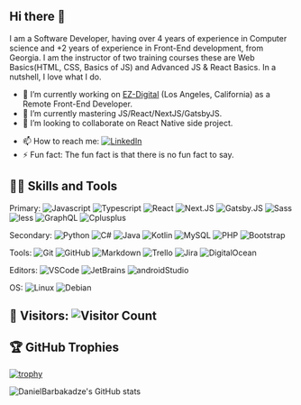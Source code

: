 ## Hi there 👋 

I am a Software Developer, having over 4 years of experience in Computer science and +2 years of experience in Front-End development, from Georgia. I am the instructor of two training courses these are Web Basics(HTML, CSS, Basics of JS) and Advanced JS & React Basics. In a nutshell, I love what I do.

- 🔭 I’m currently working on [EZ-Digital](https://ez-digital.com/) (Los Angeles, California) as a Remote Front-End Developer.
- 🌱 I’m currently mastering JS/React/NextJS/GatsbyJS.
- 👯 I’m looking to collaborate on React Native side project.
<!---- 💬 Ask me about Web development. --->
- 📫 How to reach me: [![LinkedIn](https://img.shields.io/badge/LinkedIn-0077B5.svg?&style=flat-square&logo=linkedin&logoColor=white)](https://www.linkedin.com/in/daniel-barbakadze-2792631a0/)
- ⚡ Fun fact: The fun fact is that there is no fun fact to say.

## 👨‍💻 Skills and Tools
Primary:
![Javascript](https://img.shields.io/badge/JavaScript-05122A.svg?style=flat&logo=Javascript)
![Typescript](https://img.shields.io/badge/TypeScript-05122A.svg?style=flat&logo=Typescript)
![React](https://img.shields.io/badge/React-05122A.svg?style=flat&logo=React)
![Next.JS](https://img.shields.io/badge/Next.JS-05122A.svg?style=flat&logo=Next.js)
![Gatsby.JS](https://img.shields.io/badge/Gatsby.JS-05122A.svg?style=flat&logo=Gatsby)
![Sass](https://img.shields.io/badge/Sass-05122A.svg?style=flat&logo=SASS)
![less](https://img.shields.io/badge/less-05122A.svg?style=flat&logo=less)
![GraphQL](https://img.shields.io/badge/GraphQL-05122A.svg?style=flat&logo=graphql)
![Cplusplus](https://img.shields.io/badge/++-05122A.svg?style=flat&logo=c)

Secondary:
![Python](https://img.shields.io/badge/Python-05122A.svg?style=flat&logo=python)
![C#](https://img.shields.io/badge/C%20Sharp-05122A.svg?style=flat&logo=c-sharp)
![Java](https://img.shields.io/badge/Java-05122A.svg?style=flat&logo=java)
![Kotlin](https://img.shields.io/badge/Kotlin-05122A.svg?style=flat&logo=Kotlin)
![MySQL](https://img.shields.io/badge/MySQL-05122A.svg?style=flat&logo=mysql)
![PHP](https://img.shields.io/badge/PHP-05122A.svg?style=flat&logo=php)
![Bootstrap](https://img.shields.io/badge/Bootstrap-05122A.svg?style=flat&logo=bootstrap)

Tools:
![Git](https://img.shields.io/badge/Git-05122A.svg?style=flat&logo=git)
![GitHub](https://img.shields.io/badge/GitHub-05122A.svg?style=flat&logo=github)
![Markdown](https://img.shields.io/badge/Markdown-05122A.svg?style=flat&logo=markdown)
![Trello](https://img.shields.io/badge/Trello-05122A.svg?style=flat&logo=trello)
![Jira](https://img.shields.io/badge/Jira-05122A.svg?style=flat&logo=jira)
![DigitalOcean](https://img.shields.io/badge/DigitalOcean-05122A.svg?style=flat&logo=digitalocean)

Editors: 
![VSCode](https://img.shields.io/badge/VSCode-05122A.svg?style=flat&logo=visual-studio-code)
![JetBrains](https://img.shields.io/badge/JetBrains-05122A.svg?style=flat&logo=JetBrains)
![androidStudio](https://img.shields.io/badge/Android%20Studio-05122A.svg?style=flat&logo=android-studio)

OS:
![Linux](https://img.shields.io/badge/Linux-05122A.svg?style=flat&logo=linux)
![Debian](https://img.shields.io/badge/Debian-05122A.svg?style=flat&logo=debian)

## 👥 Visitors: ![Visitor Count](https://profile-counter.glitch.me/DanielBarbakadze/count.svg)

## 🏆 GitHub Trophies

[![trophy](https://github-profile-trophy.vercel.app/?username=ryo-ma&theme=onedark&no-bg=true)](https://github.com/ryo-ma/github-profile-trophy)
<!---- 
[![Advanced-JS-and-React-Basics](https://github-readme-stats.vercel.app/api/pin/?username=danielbarbakadze&repo=Advanced-JS-and-React-Basics&theme=react)](https://github.com/DanielBarbakadze/Advanced-JS-and-React-Basics)
[![GatsbyJS-with-React-and-WordPress](https://github-readme-stats.vercel.app/api/pin/?username=danielbarbakadze&repo=GatsbyJS-with-React-and-WordPress&theme=react)](https://github.com/DanielBarbakadze/GatsbyJS-with-React-and-WordPress)

[![hangman-kotlin](https://github-readme-stats.vercel.app/api/pin/?username=danielbarbakadze&repo=hangman-kotlin&theme=ayu-mirage)](https://github.com/DanielBarbakadze/hangman-kotlin)
[![JavaProject](https://github-readme-stats.vercel.app/api/pin/?username=Seberyak&repo=JavaProject&show_owner=true&theme=ayu-mirage)](https://github.com/Seberyak/JavaProject)
--->
![DanielBarbakadze's GitHub stats](https://github-readme-stats.vercel.app/api?username=DanielBarbakadze&show_icons=true&theme=tokyonight)
